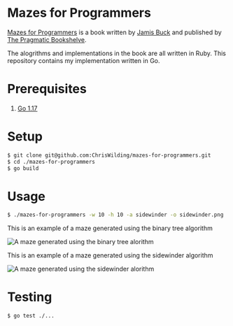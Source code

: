 # Mazes for Programmers

[Mazes for Programmers](http://www.mazesforprogrammers.com) is a book written by [Jamis Buck](http://weblog.jamisbuck.org) and published by [The Pragmatic Bookshelve](https://pragprog.com/titles/jbmaze/mazes-for-programmers/).

The alogrithms and implementations in the book are all written in Ruby. This repository contains my implementation written in Go.

# Prerequisites

1. [Go 1.17](https://golang.org/doc/install)

# Setup

```sh
$ git clone git@github.com:ChrisWilding/mazes-for-programmers.git
$ cd ./mazes-for-programmers
$ go build
```

# Usage

```sh
$ ./mazes-for-programmers -w 10 -h 10 -a sidewinder -o sidewinder.png
```

This is an example of a maze generated using the binary tree algorithm

![A maze generated using the binary tree alorithm](https://raw.githubusercontent.com/ChrisWilding/mazes-for-programmers/main/images/binary-tree.png)

This is an example of a maze generated using the sidewinder algorithm

![A maze generated using the sidewinder alorithm](https://raw.githubusercontent.com/ChrisWilding/mazes-for-programmers/main/images/sidewinder.png)

# Testing

```sh
$ go test ./...
```
